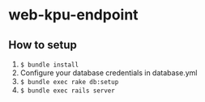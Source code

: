 # web-kpu-endpoint

## How to setup

1. `$ bundle install`
2. Configure your database credentials in database.yml
2. `$ bundle exec rake db:setup`
3. `$ bundle exec rails server`


